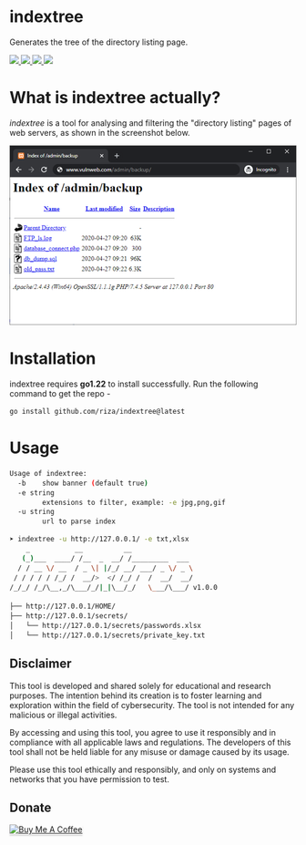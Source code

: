 <h1>indextree</h1>  
<p>Generates the tree of the directory listing page.</p>  
<p>  
  <a href="https://opensource.org/licenses/MIT">  
    <img src="https://img.shields.io/badge/license-MIT-_red.svg">  
  <a href="https://goreportcard.com/badge/github.com/riza/indextree">  
    <img src="https://goreportcard.com/badge/github.com/riza/indextree">  
  </a>  
  <a href="https://github.com/riza/indextree/releases">  
    <img src="https://img.shields.io/github/release/riza/indextree">  
  </a>  
  <a href="https://twitter.com/rizasabuncu">  
    <img src="https://img.shields.io/twitter/follow/rizasabuncu.svg?logo=twitter">  
  </a>
</p>

# What is indextree actually?

*indextree* is a tool for analysing and filtering the "directory listing" pages of web servers, as shown in the screenshot below.

<img src="https://raw.githubusercontent.com/riza/indextree/main/res/dirlist.png">

# Installation
indextree requires **go1.22** to install successfully. Run the following command to get the repo -

```sh
go install github.com/riza/indextree@latest
```

# Usage

```sh
Usage of indextree:
  -b    show banner (default true)
  -e string
        extensions to filter, example: -e jpg,png,gif
  -u string
        url to parse index
```

```sh
➤ indextree -u http://127.0.0.1/ -e txt,xlsx                                                                                                  git:main
    _           __          __               
   (_)___  ____/ /__  _  __/ /_________  ___ 
  / / __ \/ __  / _ \| |/_/ __/ ___/ _ \/ _ \
 / / / / / /_/ /  __/>  </ /_/ /  /  __/  __/
/_/_/ /_/\__,_/\___/_/|_|\__/_/   \___/\___/ v1.0.0
 
├── http://127.0.0.1/HOME/
├── http://127.0.0.1/secrets/
│   └── http://127.0.0.1/secrets/passwords.xlsx
│   └── http://127.0.0.1/secrets/private_key.txt
```
## Disclaimer

This tool is developed and shared solely for educational and research purposes. The intention behind its creation is to foster learning and exploration within the field of cybersecurity. The tool is not intended for any malicious or illegal activities.

By accessing and using this tool, you agree to use it responsibly and in compliance with all applicable laws and regulations. The developers of this tool shall not be held liable for any misuse or damage caused by its usage.

Please use this tool ethically and responsibly, and only on systems and networks that you have permission to test. 


## Donate

<a href="https://www.buymeacoffee.com/rizasabuncu" target="_blank"><img src="https://www.buymeacoffee.com/assets/img/custom_images/orange_img.png" alt="Buy Me A Coffee" style="height: 41px !important;width: 174px !important;box-shadow: 0px 3px 2px 0px rgba(190, 190, 190, 0.5) !important;-webkit-box-shadow: 0px 3px 2px 0px rgba(190, 190, 190, 0.5) !important;" ></a>
